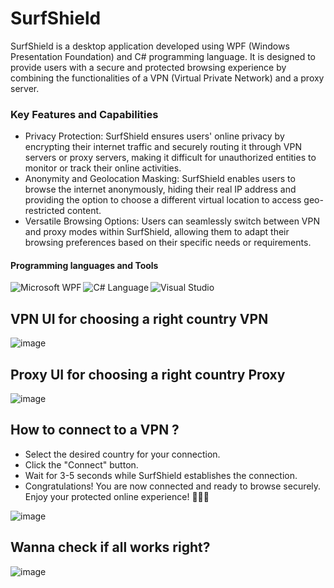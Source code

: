 # SurfShield
SurfShield is a desktop application developed using WPF (Windows Presentation Foundation) and C# programming language. It is designed to provide users with a secure and protected browsing experience by combining the functionalities of a VPN (Virtual Private Network) and a proxy server.
<h3>Key Features and Capabilities</h3>
<ul>
  <li>Privacy Protection: SurfShield ensures users' online privacy by encrypting their internet traffic and securely routing it through VPN servers or proxy servers, making it difficult for unauthorized entities to monitor or track their online activities.</li>
  <li>Anonymity and Geolocation Masking: SurfShield enables users to browse the internet anonymously, hiding their real IP address and providing the option to choose a different virtual location to access geo-restricted content.</li>
  <li>Versatile Browsing Options: Users can seamlessly switch between VPN and proxy modes within SurfShield, allowing them to adapt their browsing preferences based on their specific needs or requirements.</li>
</ul>

<h4>Programming languages and Tools</h4>
<img align="left" alt="Microsoft WPF" src="https://img.shields.io/badge/Microsoft WPF-0078D6?style=for-the-badge&logo=microsoft&logoColor=white"/>
<img align="left" alt="C# Language" src="https://img.shields.io/badge/c%23-%23239120.svg?style=for-the-badge&logo=c-sharp&logoColor=white"/>
<img align="" alt="Visual Studio" src="https://img.shields.io/badge/Visual%20Studio-5C2D91.svg?style=for-the-badge&logo=visual-studio&logoColor=white"/>

## VPN UI for choosing a right country VPN
![image](https://github.com/MaximSaveliev/SurfShield/assets/60519187/45511cbb-c9d0-46e8-954b-f859c3fb6b67)
## Proxy UI for choosing a right country Proxy
![image](https://github.com/MaximSaveliev/SurfShield/assets/60519187/c74d9b87-4fd7-4f42-90a2-e701c8865ed8)
## How to connect to a VPN ?
<ul>
  <li>Select the desired country for your connection.</li>
  <li>Click the "Connect" button.</li>
  <li>Wait for 3-5 seconds while SurfShield establishes the connection.</li>
  <li>Congratulations! You are now connected and ready to browse securely. Enjoy your protected online experience! 🎉🎉🎉</li>
</ul>

![image](https://github.com/MaximSaveliev/SurfShield/assets/60519187/f5045ba5-5aeb-4e0d-88f4-7d80d2f13b52)

## Wanna check if all works right?
![image](https://github.com/MaximSaveliev/SurfShield/assets/60519187/4f0bd3f9-fa35-4606-9674-4c26869af24d)

